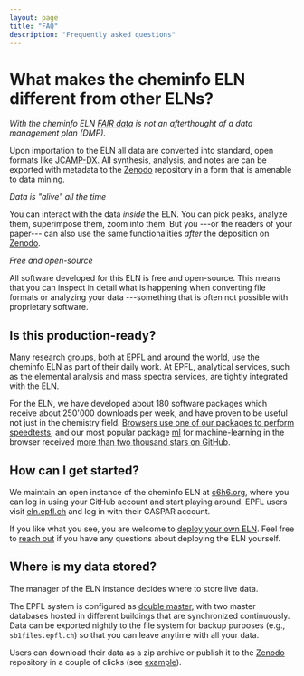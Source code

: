 ```yaml
---
layout: page
title: "FAQ"
description: "Frequently asked questions"
---
```


# What makes the cheminfo ELN different from other ELNs?

_With the cheminfo ELN [FAIR data](https://www.go-fair.org/fair-principles/) is not an afterthought of a data management plan (DMP)._

Upon importation to the ELN all data are converted into standard, open formats like [JCAMP-DX](http://jcamp-dx.org/). 
All synthesis, analysis, and notes are can be exported with metadata to the [Zenodo](http://zenodo.org/) repository in a form that is amenable to data mining.

_Data is "alive" all the time_

You can interact with the data *inside* the ELN. 
You can pick peaks, analyze them, superimpose them, zoom into them. 
But you ---or the readers of your paper--- can also use the same functionalities *after* the deposition on [Zenodo](http://zenodo.org/).

_Free and open-source_

All software developed for this ELN is free and open-source. 
This means that you can inspect in detail what is happening when converting file formats or analyzing your data ---something that is often not possible with proprietary software.

## Is this production-ready?

Many research groups, both at EPFL and around the world, use the cheminfo ELN as part of their daily work.
At EPFL, analytical services, such as the elemental analysis and mass spectra services, are tightly integrated with the ELN.

For the ELN, we have developed about 180 software packages which receive about 250'000 downloads per week, and have proven to be useful not just in the chemistry field.
[Browsers use one of our packages to perform speedtests](https://webkit.org/blog/7536/jsc-loves-es6/), and our most popular package [ml](https://github.com/mljs/ml) for machine-learning in the browser received [more than two thousand stars on GitHub](https://github.com/mljs/ml/stargazers).

## How can I get started?

We maintain an open instance of the cheminfo ELN at [c6h6.org](c6h6.org), where you can log in using your GitHub account and start playing around.
EPFL users visit [eln.epfl.ch](eln.epfl.ch) and log in with their GASPAR account.

If you like what you see, you are welcome to [deploy your own ELN](https://github.com/cheminfo/roc-eln-docker).
Feel free to [reach out](contact) if you have any questions about deploying the ELN yourself.

## Where is my data stored?

The manager of the ELN instance decides where to store live data.

The EPFL system is configured as [double master](https://en.wikipedia.org/wiki/Multi-master_replication), with two master databases hosted in different buildings that are synchronized continuously.
Data can be exported nightly to the file system for backup purposes (e.g., `sb1files.epfl.ch`) so that you can leave anytime with all your data. 

Users can download their data as a zip archive or publish it to the [Zenodo](http://zenodo.org/) repository in a couple of clicks (see [example](https://zenodo.org/record/4044212)).
